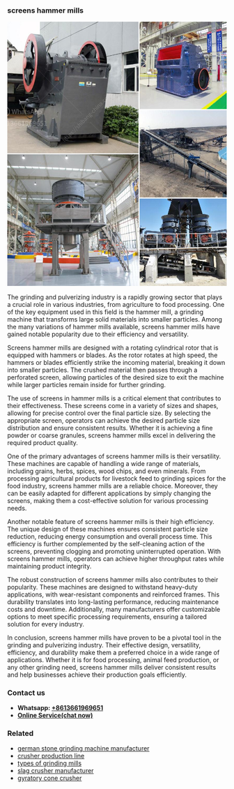 <h3>screens hammer mills</h3><img src='1708587318.jpg' alt=''><p>The grinding and pulverizing industry is a rapidly growing sector that plays a crucial role in various industries, from agriculture to food processing. One of the key equipment used in this field is the hammer mill, a grinding machine that transforms large solid materials into smaller particles. Among the many variations of hammer mills available, screens hammer mills have gained notable popularity due to their efficiency and versatility.</p><p>Screens hammer mills are designed with a rotating cylindrical rotor that is equipped with hammers or blades. As the rotor rotates at high speed, the hammers or blades efficiently strike the incoming material, breaking it down into smaller particles. The crushed material then passes through a perforated screen, allowing particles of the desired size to exit the machine while larger particles remain inside for further grinding.</p><p>The use of screens in hammer mills is a critical element that contributes to their effectiveness. These screens come in a variety of sizes and shapes, allowing for precise control over the final particle size. By selecting the appropriate screen, operators can achieve the desired particle size distribution and ensure consistent results. Whether it is achieving a fine powder or coarse granules, screens hammer mills excel in delivering the required product quality.</p><p>One of the primary advantages of screens hammer mills is their versatility. These machines are capable of handling a wide range of materials, including grains, herbs, spices, wood chips, and even minerals. From processing agricultural products for livestock feed to grinding spices for the food industry, screens hammer mills are a reliable choice. Moreover, they can be easily adapted for different applications by simply changing the screens, making them a cost-effective solution for various processing needs.</p><p>Another notable feature of screens hammer mills is their high efficiency. The unique design of these machines ensures consistent particle size reduction, reducing energy consumption and overall process time. This efficiency is further complemented by the self-cleaning action of the screens, preventing clogging and promoting uninterrupted operation. With screens hammer mills, operators can achieve higher throughput rates while maintaining product integrity.</p><p>The robust construction of screens hammer mills also contributes to their popularity. These machines are designed to withstand heavy-duty applications, with wear-resistant components and reinforced frames. This durability translates into long-lasting performance, reducing maintenance costs and downtime. Additionally, many manufacturers offer customizable options to meet specific processing requirements, ensuring a tailored solution for every industry.</p><p>In conclusion, screens hammer mills have proven to be a pivotal tool in the grinding and pulverizing industry. Their effective design, versatility, efficiency, and durability make them a preferred choice in a wide range of applications. Whether it is for food processing, animal feed production, or any other grinding need, screens hammer mills deliver consistent results and help businesses achieve their production goals efficiently.</p><h3>Contact us</h3><ul><li><strong>Whatsapp:&nbsp;<a href="https://wa.me/8613661969651">+8613661969651</a></strong></li><li><a href="https://swt.shibang-china.com/?git&amp;zhl&amp;screens hammer mills"><strong>Online Service(chat now)</strong></a></li></ul><h3>Related</h3><ul><li><a href='german stone grinding machine manufacturer.md'>german stone grinding machine manufacturer</a></li><li><a href='crusher production line.md'>crusher production line</a></li><li><a href='types of grinding mills.md'>types of grinding mills</a></li><li><a href='slag crusher manufacturer.md'>slag crusher manufacturer</a></li><li><a href='gyratory cone crusher.md'>gyratory cone crusher</a></li></ul>